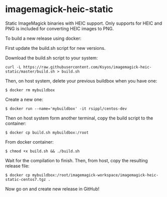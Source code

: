 # imagemagick-heic-static
Static ImageMagick binaries with HEIC support. Only supports for HEIC and PNG is included for converting HEIC images to PNG.

To build a new release using docker:

First update the build.sh script for new versions.

Download the build.sh script to your system:

```
curl -L https://raw.githubusercontent.com/Ksyos/imagemagick-heic-static/master/build.sh > build.sh
```

Then, on host system, delete your previous buildbox when you have one:

```
$ docker rm mybuildbox
```

Create a new one:

```
$ docker run --name='mybuildbox' -it rsippl/centos-dev
```

Then on host system form another terminal, copy the build script to the container:

```
$ docker cp build.sh mybuildbox:/root
```

From docker container:

```
$ chmod +x build.sh && ./build.sh
```

Wait for the compilation to finish. Then, from host, copy the resulting release file:

```
$ docker cp mybuildbox:/root/imagemagick-workspace/imagemagick-heic-static-centos7.tgz .
```

Now go on and create new release in GitHub!
